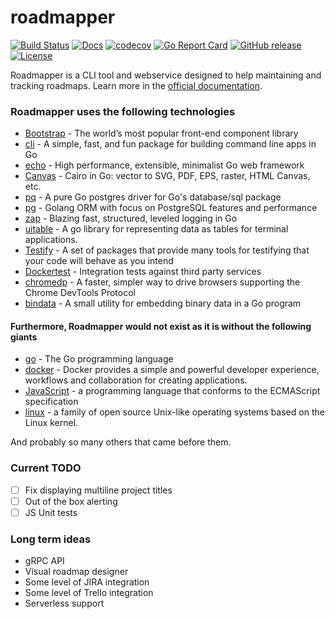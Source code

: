 # roadmapper

[![Build Status](https://travis-ci.com/peteraba/roadmapper.svg?branch=master)](https://travis-ci.com/peteraba/roadmapper)
[![Docs](https://img.shields.io/badge/docs-current-brightgreen.svg)](https://docs.rdmp.app)
[![codecov](https://codecov.io/gh/peteraba/roadmapper/branch/master/graph/badge.svg)](https://codecov.io/gh/peteraba/roadmapper)
[![Go Report Card](https://goreportcard.com/badge/github.com/peteraba/roadmapper)](https://goreportcard.com/report/github.com/peteraba/roadmapper)
[![GitHub release](https://img.shields.io/github/tag/peteraba/roadmapper.svg?label=release)](https://github.com/peteraba/roadmapper/releases)
[![License](https://img.shields.io/badge/license-ISC-blue.svg)](https://github.com/peteraba/roadmapper/blob/master/LICENSE)

Roadmapper is a CLI tool and webservice designed to help maintaining and tracking roadmaps. Learn more in the [official documentation](https://docs.rdmp.app/).

### Roadmapper uses the following technologies

- [Bootstrap](https://getbootstrap.com/) - The world’s most popular front-end component library
- [cli](https://github.com/urfave/cli) - A simple, fast, and fun package for building command line apps in Go
- [echo](https://echo.labstack.com/) - High performance, extensible, minimalist Go web framework
- [Canvas](https://github.com/tdewolff/canvas) - Cairo in Go: vector to SVG, PDF, EPS, raster, HTML Canvas, etc.
- [pq](https://github.com/lib/pq) - A pure Go postgres driver for Go's database/sql package
- [pg](https://github.com/go-pg/pg) - Golang ORM with focus on PostgreSQL features and performance
- [zap](https://github.com/uber-go/zap) - Blazing fast, structured, leveled logging in Go
- [uitable](https://github.com/gosuri/uitable) - A go library for representing data as tables for terminal applications.
- [Testify](https://github.com/stretchr/testify) - A set of packages that provide many tools for testifying that your code will behave as you intend
- [Dockertest](https://github.com/ory/dockertest) - Integration tests against third party services
- [chromedp](https://github.com/chromedp/chromedp) - A faster, simpler way to drive browsers supporting the Chrome DevTools Protocol
- [bindata](https://github.com/kevinburke/go-bindata) - A small utility for embedding binary data in a Go program

#### Furthermore, Roadmapper would not exist as it is without the following giants

- [go](https://github.com/golang/go) - The Go programming language
- [docker](https://www.docker.com/) - Docker provides a simple and powerful developer experience, workflows and collaboration for creating applications.
- [JavaScript](https://en.wikipedia.org/wiki/JavaScript) - a programming language that conforms to the ECMAScript specification
- [linux](https://en.wikipedia.org/wiki/Linux) - a family of open source Unix-like operating systems based on the Linux kernel.

And probably so many others that came before them.

### Current TODO

- [ ] Fix displaying multiline project titles
- [ ] Out of the box alerting
- [ ] JS Unit tests

### Long term ideas

- gRPC API
- Visual roadmap designer
- Some level of JIRA integration
- Some level of Trello integration
- Serverless support
